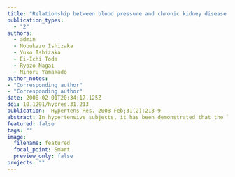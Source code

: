 ```yaml
---
title: "Relationship between blood pressure and chronic kidney disease in the Japanese population: the lower the better even in individuals without hypertension? "
publication_types:
  - "2"
authors:
  - admin
  - Nobukazu Ishizaka
  - Yuko Ishizaka
  - Ei-Ichi Toda
  - Ryozo Nagai
  - Minoru Yamakado
author_notes:
- "Corresponding author"
- "Corresponding author"
date: 2008-02-01T20:34:17.125Z
doi: 10.1291/hypres.31.213
publication:  Hypertens Res. 2008 Feb;31(2):213-9
abstract: In hypertensive subjects, it has been demonstrated that the lower the blood pressure, the lower the incidence of chronic kidney disease (CKD). However, whether this relationship holds true in individuals without hypertension--that is, in individuals with a blood pressure <140/90 mmHg--remains unknown. This study was performed to assess the relationship between blood pressure and CKD in a Japanese population without hypertension. Among 13,007 Japanese participants in a general health screening, 9,596 (5,691 men and 3,905 women) were found to have either normal blood pressure or prehypertension, and were enrolled in this study. We categorized these individuals' blood pressure into six classes: BP-C1, <90/<65 mmHg; BP-C2, 90-100/65-70 mmHg; BP-C3, 100-110/70-75 mmHg; BP-C4, 110-120/75-80 mmHg; BP-C5, 120-130/80-85 mmHg; and BP-C6, 130-140/85-90 mmHg. Albuminuria was defined as a urinary albumin excretion ratio of > or =30 mg/g. Low estimated glomerular filtration rate (eGFR) was defined as eGFR <60 mL/min/1.73 m2. In men, when BP-C3 was used as a reference, multivariate logistic regression analysis adjusted for age, body mass index, serum lipid profiles, fasting plasma glucose and smoking status showed that BP-C1, BP-C2, BP-C4, BP-C5 and BP-C6 were associated with albuminuria with an adjusted odds ratio of 1.85 (0.53-6.46), 1.22 (0.59-2.51), 1.62 (1.01-2.59), 2.57 (1.64-4.02), and 3.81 (2.44-5.96). In women, the adjusted odds ratios of the risk for albuminuria in BP-C2, BP-C3, BP-C4, BP-C5 and BP-C6, as compared with BP-C1 as a reference, were 1.83 (0.70-4.79), 2.13 (0.84-5.42), 2.80 (1.10-7.14), 2.59 (0.99-6.78), and 3.99 (1.50-10.64). Blood pressure was not significantly associated with low eGFR in either gender. The risk for albuminuria was significantly greater when blood pressure exceeded 110/75 mmHg in both genders. 
featured: false
tags: ""
image:
  filename: featured
  focal_point: Smart
  preview_only: false
projects: ""
---
```


